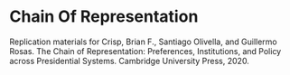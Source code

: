 # Chain Of Representation
Replication materials for Crisp, Brian F., Santiago Olivella, and Guillermo Rosas. The Chain of Representation: Preferences, Institutions, and Policy across Presidential Systems. Cambridge University Press, 2020.

